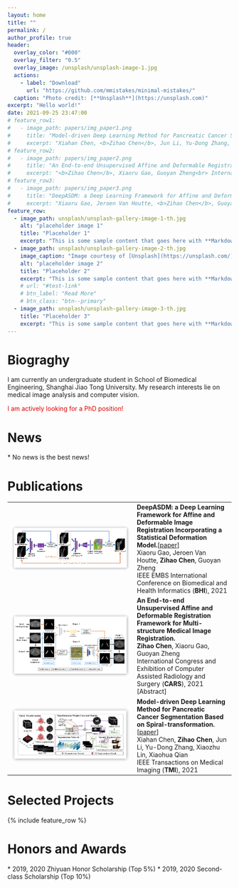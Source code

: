 ```yaml
---
layout: home
title: ""
permalink: /
author_profile: true
header:
  overlay_color: "#000"
  overlay_filter: "0.5"
  overlay_image: /unsplash/unsplash-image-1.jpg
  actions:
    - label: "Download"
      url: "https://github.com/mmistakes/minimal-mistakes/"
  caption: "Photo credit: [**Unsplash**](https://unsplash.com)"
excerpt: "Hello world!"
date: 2021-09-25 23:47:00
# feature_row1:
#   - image_path: papers/img_paper1.png
#     title: "Model-driven Deep Learning Method for Pancreatic Cancer Segmentation Based on Spiral-transformation."
#     excerpt: "Xiahan Chen, <b>Zihao Chen</b>, Jun Li, Yu-Dong Zhang, Xiaozhu Lin, Xiaohua Qian <br> IEEE Transactions on Medical Imaging (<b>TMI</b>), 2021 <br>"
# feature_row2:
#   - image_path: papers/img_paper2.png
#     title: "An End-to-end Unsupervised Affine and Deformable Registration Framework for Multi-structure Medical Image Registration."
#     excerpt: "<b>Zihao Chen</b>, Xiaoru Gao, Guoyan Zheng<br> International Congress and Exhibition of Computer Assisted Radiology and Surgery (<b>CARS</b>), 2021 [Abstract]"
# feature_row3:
#   - image_path: papers/img_paper3.png
#     title: "DeepASDM: a Deep Learning Framework for Affine and Deformable Image Registration Incorporating aStatistical Deformation Model."
#     excerpt: "Xiaoru Gao, Jeroen Van Houtte, <b>Zihao Chen</b>, Guoyan Zheng<br> IEEE EMBS International Conference on Biomedical and Health Informatics (<b>BHI</b>), 2021"
feature_row:
  - image_path: unsplash/unsplash-gallery-image-1-th.jpg
    alt: "placeholder image 1"
    title: "Placeholder 1"
    excerpt: "This is some sample content that goes here with **Markdown** formatting."
  - image_path: unsplash/unsplash-gallery-image-2-th.jpg
    image_caption: "Image courtesy of [Unsplash](https://unsplash.com/)"
    alt: "placeholder image 2"
    title: "Placeholder 2"
    excerpt: "This is some sample content that goes here with **Markdown** formatting."
    # url: "#test-link"
    # btn_label: "Read More"
    # btn_class: "btn--primary"
  - image_path: unsplash/unsplash-gallery-image-3-th.jpg
    title: "Placeholder 3"
    excerpt: "This is some sample content that goes here with **Markdown** formatting."
---
```


<h1>Biograghy</h1>
I am currently an undergraduate student in School of Biomedical Engineering, Shanghai Jiao Tong University. My research interests lie on medical image analysis and computer vision.

<font color="#dd0000">I am actively looking for a PhD position!</font>

<h1 class="body">News</h1>
* No news is the best news!

<h1 class="body">Publications</h1>
<!-- {% include feature_row id="feature_row3" type="left" %}
{% include feature_row id="feature_row2" type="left" %}
{% include feature_row id="feature_row1" type="left" %} -->
<table id="tbPublications" width="100%">
    <tbody>
    <tr>
        <td width="270">
        <img src="images/papers/img_paper3.png">
        </td>
        <td><b>DeepASDM: a Deep Learning Framework for Affine and Deformable Image Registration Incorporating a Statistical Deformation Model.</b>[<a href="https://ieeexplore.ieee.org/abstract/document/9508553">paper</a>]<br>
        Xiaoru Gao, Jeroen Van Houtte, <b>Zihao Chen</b>, Guoyan Zheng<br>
        IEEE EMBS International Conference on Biomedical and Health Informatics (<b>BHI</b>), 2021<br>
        </td>
    </tr>
    <tr>
        <td width="270">
        <img src="images/papers/img_paper2.png">
        </td>
        <td><b>An End-to-end Unsupervised Affine and Deformable Registration Framework for Multi-structure Medical Image Registration.</b><br>
        <b>Zihao Chen</b>, Xiaoru Gao, Guoyan Zheng<br>
        International Congress and Exhibition of Computer Assisted Radiology and Surgery (<b>CARS</b>), 2021 [Abstract]<br>
        </td>
    </tr>
    <tr>
        <td width="270">
        <img src="images/papers/img_paper1.png">
        </td>
        <td><b>Model-driven Deep Learning Method for Pancreatic Cancer Segmentation Based on Spiral-transformation.</b>[<a href="https://ieeexplore.ieee.org/abstract/document/9512056">paper</a>]<br>
        Xiahan Chen, <b>Zihao Chen</b>, Jun Li, Yu-Dong Zhang, Xiaozhu Lin, Xiaohua Qian <br>
        IEEE Transactions on Medical Imaging (<b>TMI</b>), 2021 <br>
        </td>
    </tr>
</tbody></table>

<h1 class="body">Selected Projects</h1>
{% include feature_row %}

<h1 class="body">Honors and Awards</h1>
* 2019, 2020 Zhiyuan Honor Scholarship (Top 5%)
* 2019, 2020 Second-class Scholarship (Top 10%)
